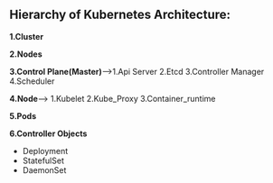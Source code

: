 ## Hierarchy of Kubernetes Architecture:

**1.Cluster**
                
**2.Nodes**
                
 
**3.Control Plane(Master)**-->1.Api Server    2.Etcd    3.Controller Manager     4.Scheduler  

**4.Node**--> 1.Kubelet   2.Kube_Proxy    3.Container_runtime  
                                   
 **5.Pods**
                
 **6.Controller Objects**
 * Deployment
 * StatefulSet
 * DaemonSet
                  
                
                


